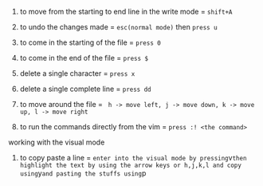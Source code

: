 1. to move from the starting to end line in the write mode = ```shift+A```

2. to undo the changes made = ```esc(normal mode)``` then ```press u```

3. to come in the starting of the file = ```press 0```

4. to come in the end of the file = ```press $```

5. delete a single character = ```press x```

6. delete a single complete line = ```press dd```
 
7. to move around the file = ``` h -> move left, j -> move down, k -> move up, l -> move right```

8. to run the commands directly from the vim = ```press :! <the command>```

working with the visual mode

1. to copy paste a line = ``` enter into the visual mode by pressing ```v``` then highlight the text by using the arrow keys or h,j,k,l and copy using ```y``` and pasting the stuffs using ```p``` ```
